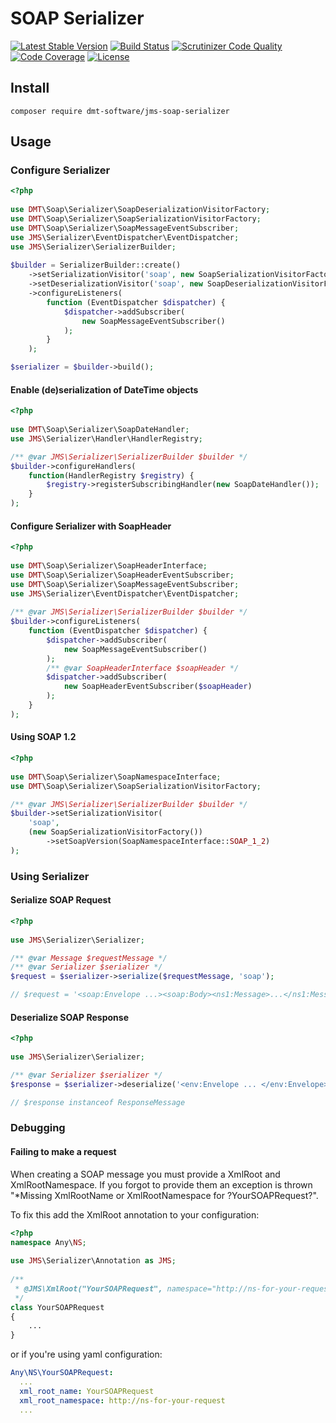 # SOAP Serializer

[![Latest Stable Version](https://poser.pugx.org/dmt-software/jms-soap-serializer/v/stable)](https://packagist.org/packages/dmt-software/jms-soap-serializer)
[![Build Status](https://travis-ci.org/dmt-software/jms-soap-serializer.svg?branch=master)](https://travis-ci.org/dmt-software/jms-soap-serializer)
[![Scrutinizer Code Quality](https://scrutinizer-ci.com/g/dmt-software/jms-soap-serializer/badges/quality-score.png?b=master)](https://scrutinizer-ci.com/g/dmt-software/jms-soap-serializer/?branch=master)
[![Code Coverage](https://scrutinizer-ci.com/g/dmt-software/jms-soap-serializer/badges/coverage.png?b=master)](https://scrutinizer-ci.com/g/dmt-software/jms-soap-serializer/?branch=master)
[![License](https://poser.pugx.org/dmt-software/jms-soap-serializer/license)](https://packagist.org/packages/dmt-software/jms-soap-serializer)

## Install
`composer require dmt-software/jms-soap-serializer`

## Usage

### Configure Serializer

```php
<?php
 
use DMT\Soap\Serializer\SoapDeserializationVisitorFactory;
use DMT\Soap\Serializer\SoapSerializationVisitorFactory;
use DMT\Soap\Serializer\SoapMessageEventSubscriber;
use JMS\Serializer\EventDispatcher\EventDispatcher;
use JMS\Serializer\SerializerBuilder;
 
$builder = SerializerBuilder::create()
    ->setSerializationVisitor('soap', new SoapSerializationVisitorFactory())
    ->setDeserializationVisitor('soap', new SoapDeserializationVisitorFactory())
    ->configureListeners(
        function (EventDispatcher $dispatcher) {
            $dispatcher->addSubscriber(
                new SoapMessageEventSubscriber()
            );
        }
    );

$serializer = $builder->build();
```

#### Enable (de)serialization of DateTime objects

```php
<?php
 
use DMT\Soap\Serializer\SoapDateHandler;
use JMS\Serializer\Handler\HandlerRegistry;

/** @var JMS\Serializer\SerializerBuilder $builder */
$builder->configureHandlers(
    function(HandlerRegistry $registry) {
        $registry->registerSubscribingHandler(new SoapDateHandler());
    }
);
```  

#### Configure Serializer with SoapHeader

```php
<?php
 
use DMT\Soap\Serializer\SoapHeaderInterface;
use DMT\Soap\Serializer\SoapHeaderEventSubscriber;
use DMT\Soap\Serializer\SoapMessageEventSubscriber;
use JMS\Serializer\EventDispatcher\EventDispatcher;
 
/** @var JMS\Serializer\SerializerBuilder $builder */
$builder->configureListeners(
    function (EventDispatcher $dispatcher) {
        $dispatcher->addSubscriber(
            new SoapMessageEventSubscriber()
        );
        /** @var SoapHeaderInterface $soapHeader */
        $dispatcher->addSubscriber(
            new SoapHeaderEventSubscriber($soapHeader)
        );
    }
);
```

#### Using SOAP 1.2

```php
<?php
 
use DMT\Soap\Serializer\SoapNamespaceInterface;
use DMT\Soap\Serializer\SoapSerializationVisitorFactory;

/** @var JMS\Serializer\SerializerBuilder $builder */
$builder->setSerializationVisitor(
    'soap',
    (new SoapSerializationVisitorFactory())
        ->setSoapVersion(SoapNamespaceInterface::SOAP_1_2)
);
```

### Using Serializer

#### Serialize SOAP Request 

```php
<?php
 
use JMS\Serializer\Serializer;

/** @var Message $requestMessage */
/** @var Serializer $serializer */
$request = $serializer->serialize($requestMessage, 'soap');

// $request = '<soap:Envelope ...><soap:Body><ns1:Message>...</ns1:Message></soap:Body></soap:Envelope>';
```

#### Deserialize SOAP Response

```php
<?php
 
use JMS\Serializer\Serializer;

/** @var Serializer $serializer */
$response = $serializer->deserialize('<env:Envelope ... </env:Envelope>', ResponseMessage::class, 'soap');

// $response instanceof ResponseMessage
```

### Debugging

#### Failing to make a request
When creating a SOAP message you must provide a XmlRoot and XmlRootNamespace. If you forgot to provide them an exception
is thrown "*Missing XmlRootName or XmlRootNamespace for ?YourSOAPRequest?". 
 
To fix this add the XmlRoot annotation to your configuration:
```php
<?php 
namespace Any\NS; 
 
use JMS\Serializer\Annotation as JMS;
 
/** 
 * @JMS\XmlRoot("YourSOAPRequest", namespace="http://ns-for-your-request")
 */
class YourSOAPRequest
{
    ...
}
```
or if you're using yaml configuration:
      
```yaml
Any\NS\YourSOAPRequest:
  ...
  xml_root_name: YourSOAPRequest
  xml_root_namespace: http://ns-for-your-request
  ...   
```

